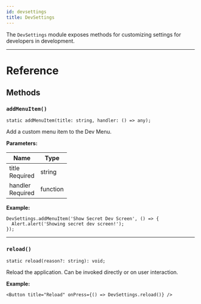 ```yaml
---
id: devsettings
title: DevSettings
---
```


The `DevSettings` module exposes methods for customizing settings for developers in development.

---

# Reference

## Methods

### `addMenuItem()`

```tsx
static addMenuItem(title: string, handler: () => any);
```

Add a custom menu item to the Dev Menu.

**Parameters:**

| Name                                                         | Type     |
| ------------------------------------------------------------ | -------- |
| title <div className="label basic required">Required</div>   | string   |
| handler <div className="label basic required">Required</div> | function |

**Example:**

```tsx
DevSettings.addMenuItem('Show Secret Dev Screen', () => {
  Alert.alert('Showing secret dev screen!');
});
```

---

### `reload()`

```tsx
static reload(reason?: string): void;
```

Reload the application. Can be invoked directly or on user interaction.

**Example:**

```tsx
<Button title="Reload" onPress={() => DevSettings.reload()} />
```